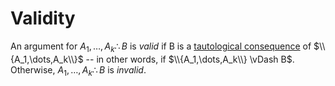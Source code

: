 # Validity

An argument for $A_1,\dots,A_k \therefore B$ is _valid_ if B is a [tautological consequence](https://github.com/marti-1/notebooks/blob/master/math/on-tautological-consequence.md) of $\\{A_1,\dots,A_k\\}$ -- in other words, if $\\{A_1,\dots,A_k\\} \vDash B$. Otherwise, $A_1,\dots,A_k\therefore B$ is _invalid_. 

